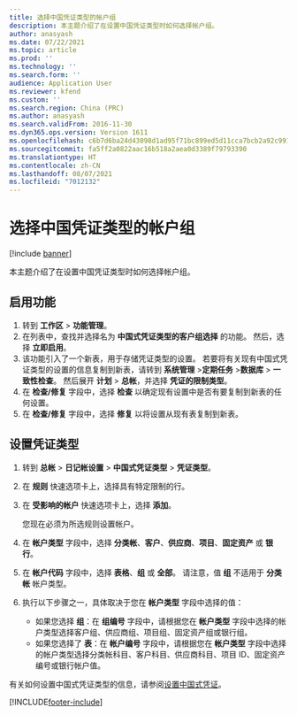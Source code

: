 ```yaml
---
title: 选择中国凭证类型的帐户组
description: 本主题介绍了在设置中国凭证类型时如何选择帐户组。
author: anasyash
ms.date: 07/22/2021
ms.topic: article
ms.prod: ''
ms.technology: ''
ms.search.form: ''
audience: Application User
ms.reviewer: kfend
ms.custom: ''
ms.search.region: China (PRC)
ms.author: anasyash
ms.search.validFrom: 2016-11-30
ms.dyn365.ops.version: Version 1611
ms.openlocfilehash: c6b7d6ba24d43098d1ad95f71bc899ed5d11cca7bcb2a92c9919193b09c6cf91
ms.sourcegitcommit: fa5ff2a0822aac16b518a2aea0d3389f79793390
ms.translationtype: HT
ms.contentlocale: zh-CN
ms.lasthandoff: 08/07/2021
ms.locfileid: "7012132"
---
```

# <a name="select-account-groups-for-chinese-voucher-types"></a>选择中国凭证类型的帐户组

[!include [banner](../includes/banner.md)]

本主题介绍了在设置中国凭证类型时如何选择帐户组。

## <a name="enable-the-feature"></a>启用功能

1. 转到 **工作区** \> **功能管理**。
2. 在列表中，查找并选择名为 **中国式凭证类型的客户组选择** 的功能。 然后，选择 **立即启用**。
3. 该功能引入了一个新表，用于存储凭证类型的设置。 若要将有关现有中国式凭证类型的设置的信息复制到新表，请转到 **系统管理** \>**定期任务** \>**数据库** \> **一致性检查**。 然后展开 **计划** \> **总帐**，并选择 **凭证的限制类型**。
4. 在 **检查/修复** 字段中，选择 **检查** 以确定现有设置中是否有要复制到新表的任何设置。
5. 在 **检查/修复** 字段中，选择 **修复** 以将设置从现有表复制到新表。

## <a name="set-up-voucher-type"></a>设置凭证类型

1. 转到 **总帐** \> **日记帐设置** \> **中国式凭证类型** \> **凭证类型**。
2. 在 **规则** 快速选项卡上，选择具有特定限制的行。
3. 在 **受影响的帐户** 快速选项卡上，选择 **添加**。

    您现在必须为所选规则设置帐户。

4. 在 **帐户类型** 字段中，选择 **分类帐**、**客户**、**供应商**、**项目**、**固定资产** 或 **银行**。
5. 在 **帐户代码** 字段中，选择 **表格**、**组** 或 **全部**。 请注意，值 **组** 不适用于 **分类帐** 帐户类型。
6. 执行以下步骤之一，具体取决于您在 **帐户类型** 字段中选择的值：

    - 如果您选择 **组**：在 **组编号** 字段中，请根据您在 **帐户类型** 字段中选择的帐户类型选择客户组、供应商组、项目组、固定资产组或银行组。
    - 如果您选择了 **表**：在 **帐户编号** 字段中，请根据您在 **帐户类型** 字段中选择的帐户类型选择分类帐科目、客户科目、供应商科目、项目 ID、固定资产编号或银行帐户值。

有关如何设置中国式凭证类型的信息，请参阅[设置中国式凭证](tasks/set-up-chinese-vouchers.md)。

[!INCLUDE[footer-include](../../includes/footer-banner.md)]

